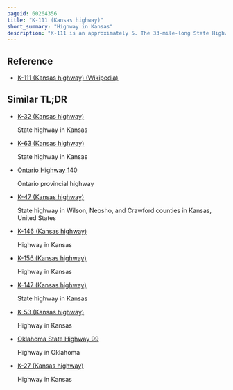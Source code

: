 ```yaml
---
pageid: 60264356
title: "K-111 (Kansas highway)"
short_summary: "Highway in Kansas"
description: "K-111 is an approximately 5. The 33-mile-long State Highway runs in the us. S. State of Kansas. Its southern Terminus is located at f Street at the City Limits of Kanopolis and its northern Terminus is located at k-156 Northeast of the City of Ellsworth. Along the Way it crosses k-140 North of Kanopolis. The k-111 Runs through mostly flat rural Farmlands to the South of K-140 and small Rolling Hills covered with Grasslands to the North of K-140. It's a two-lane Highway its entire Length."
---
```


## Reference

- [K-111 (Kansas highway) (Wikipedia)](https://en.wikipedia.org/?curid=60264356)

## Similar TL;DR

- [K-32 (Kansas highway)](/tldr/en/k-32-kansas-highway)

  State highway in Kansas

- [K-63 (Kansas highway)](/tldr/en/k-63-kansas-highway)

  State highway in Kansas

- [Ontario Highway 140](/tldr/en/ontario-highway-140)

  Ontario provincial highway

- [K-47 (Kansas highway)](/tldr/en/k-47-kansas-highway)

  State highway in Wilson, Neosho, and Crawford counties in Kansas, United States

- [K-146 (Kansas highway)](/tldr/en/k-146-kansas-highway)

  Highway in Kansas

- [K-156 (Kansas highway)](/tldr/en/k-156-kansas-highway)

  Highway in Kansas

- [K-147 (Kansas highway)](/tldr/en/k-147-kansas-highway)

  State highway in Kansas

- [K-53 (Kansas highway)](/tldr/en/k-53-kansas-highway)

  Highway in Kansas

- [Oklahoma State Highway 99](/tldr/en/oklahoma-state-highway-99)

  Highway in Oklahoma

- [K-27 (Kansas highway)](/tldr/en/k-27-kansas-highway)

  Highway in Kansas
